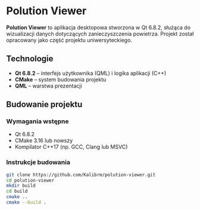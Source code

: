 # Polution Viewer

**Polution Viewer** to aplikacja desktopowa stworzona w Qt 6.8.2, służąca do wizualizacji danych dotyczących zanieczyszczenia powietrza. Projekt został opracowany jako część projektu uniwersyteckiego.

## Technologie

- **Qt 6.8.2** – interfejs użytkownika (QML) i logika aplikacji (C++)
- **CMake** – system budowania projektu
- **QML** – warstwa prezentacji

## Budowanie projektu

### Wymagania wstępne

- Qt 6.8.2
- CMake 3.16 lub nowszy
- Kompilator C++17 (np. GCC, Clang lub MSVC)

### Instrukcje budowania

```bash
git clone https://github.com/Kalibrm/polution-viewer.git
cd polution-viewer
mkdir build
cd build
cmake ..
cmake --build .
```

